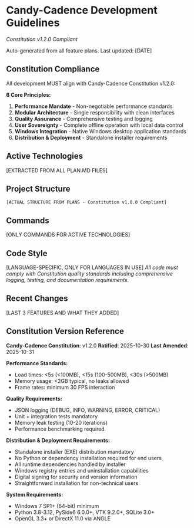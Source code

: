 # Candy-Cadence Development Guidelines
*Constitution v1.2.0 Compliant*

Auto-generated from all feature plans. Last updated: [DATE]

## Constitution Compliance

All development MUST align with Candy-Cadence Constitution v1.2.0:

**6 Core Principles:**
1. **Performance Mandate** - Non-negotiable performance standards
2. **Modular Architecture** - Single responsibility with clean interfaces
3. **Quality Assurance** - Comprehensive testing and logging
4. **User Sovereignty** - Complete offline operation with local data control
5. **Windows Integration** - Native Windows desktop application standards
6. **Distribution & Deployment** - Standalone installer requirements

## Active Technologies

[EXTRACTED FROM ALL PLAN.MD FILES]

## Project Structure

```text
[ACTUAL STRUCTURE FROM PLANS - Constitution v1.0.0 Compliant]
```

## Commands

[ONLY COMMANDS FOR ACTIVE TECHNOLOGIES]

## Code Style

[LANGUAGE-SPECIFIC, ONLY FOR LANGUAGES IN USE]
*All code must comply with Constitution quality standards including comprehensive logging, testing, and documentation requirements.*

## Recent Changes

[LAST 3 FEATURES AND WHAT THEY ADDED]

## Constitution Version Reference

**Candy-Cadence Constitution**: v1.2.0
**Ratified**: 2025-10-30
**Last Amended**: 2025-10-31

**Performance Standards:**
- Load times: <5s (<100MB), <15s (100-500MB), <30s (>500MB)
- Memory usage: <2GB typical, no leaks allowed
- Frame rates: minimum 30 FPS interaction

**Quality Requirements:**
- JSON logging (DEBUG, INFO, WARNING, ERROR, CRITICAL)
- Unit + integration tests mandatory
- Memory leak testing (10-20 iterations)
- Performance benchmarking required

**Distribution & Deployment Requirements:**
- Standalone installer (EXE) distribution mandatory
- No Python or dependency installation required for end users
- All runtime dependencies handled by installer
- Windows registry entries and uninstallation capabilities
- Digital signing for security and version information
- Straightforward installation for non-technical users

**System Requirements:**
- Windows 7 SP1+ (64-bit) minimum
- Python 3.8-3.12, PySide6 6.0.0+, VTK 9.2.0+, SQLite 3.0+
- OpenGL 3.3+ or DirectX 11.0 via ANGLE

<!-- MANUAL ADDITIONS START -->
<!-- MANUAL ADDITIONS END -->

